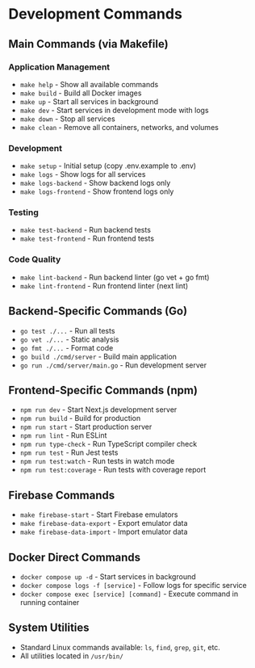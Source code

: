 # Development Commands

## Main Commands (via Makefile)

### Application Management
- `make help` - Show all available commands
- `make build` - Build all Docker images
- `make up` - Start all services in background
- `make dev` - Start services in development mode with logs
- `make down` - Stop all services
- `make clean` - Remove all containers, networks, and volumes

### Development
- `make setup` - Initial setup (copy .env.example to .env)
- `make logs` - Show logs for all services
- `make logs-backend` - Show backend logs only
- `make logs-frontend` - Show frontend logs only

### Testing
- `make test-backend` - Run backend tests
- `make test-frontend` - Run frontend tests

### Code Quality
- `make lint-backend` - Run backend linter (go vet + go fmt)
- `make lint-frontend` - Run frontend linter (next lint)

## Backend-Specific Commands (Go)
- `go test ./...` - Run all tests
- `go vet ./...` - Static analysis
- `go fmt ./...` - Format code
- `go build ./cmd/server` - Build main application
- `go run ./cmd/server/main.go` - Run development server

## Frontend-Specific Commands (npm)
- `npm run dev` - Start Next.js development server
- `npm run build` - Build for production
- `npm run start` - Start production server
- `npm run lint` - Run ESLint
- `npm run type-check` - Run TypeScript compiler check
- `npm run test` - Run Jest tests
- `npm run test:watch` - Run tests in watch mode
- `npm run test:coverage` - Run tests with coverage report

## Firebase Commands
- `make firebase-start` - Start Firebase emulators
- `make firebase-data-export` - Export emulator data
- `make firebase-data-import` - Import emulator data

## Docker Direct Commands
- `docker compose up -d` - Start services in background
- `docker compose logs -f [service]` - Follow logs for specific service
- `docker compose exec [service] [command]` - Execute command in running container

## System Utilities
- Standard Linux commands available: `ls`, `find`, `grep`, `git`, etc.
- All utilities located in `/usr/bin/`